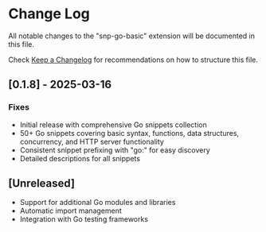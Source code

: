 # Change Log

All notable changes to the "snp-go-basic" extension will be documented in this file.

Check [Keep a Changelog](http://keepachangelog.com/) for recommendations on how to structure this file.

## [0.1.8] - 2025-03-16

### Fixes
- Initial release with comprehensive Go snippets collection
- 50+ Go snippets covering basic syntax, functions, data structures, concurrency, and HTTP server functionality
- Consistent snippet prefixing with "go:" for easy discovery
- Detailed descriptions for all snippets

## [Unreleased]
- Support for additional Go modules and libraries
- Automatic import management
- Integration with Go testing frameworks